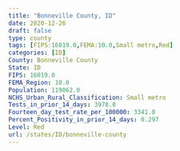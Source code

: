 ```yaml
---
title: "Bonneville County, ID"
date: 2020-12-26
draft: false
type: county
tags: [FIPS:16019.0,FEMA:10.0,Small metro,Red]
categories: [ID]
County: Bonneville County
State: ID
FIPS: 16019.0
FEMA_Region: 10.0
Population: 119062.0
NCHS_Urban_Rural_Classification: Small metro
Tests_in_prior_14_days: 3978.0
Fourteen_day_test_rate_per_100000: 3341.0
Percent_Positivity_in_prior_14_days: 0.297
Level: Red
url: /states/ID/bonneville-county
---
```



